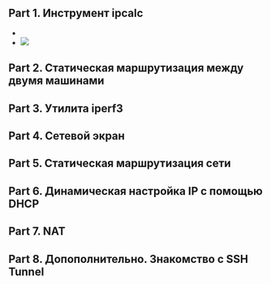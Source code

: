 ## Part 1. Инструмент ipcalc
* 
* ![]('./screenshots/img_1.png')
## Part 2. Статическая маршрутизация между двумя машинами
## Part 3. Утилита iperf3
## Part 4. Сетевой экран
## Part 5. Статическая маршрутизация сети
## Part 6. Динамическая настройка IP с помощью DHCP
## Part 7. NAT
## Part 8. Допополнительно. Знакомство с SSH Tunnel